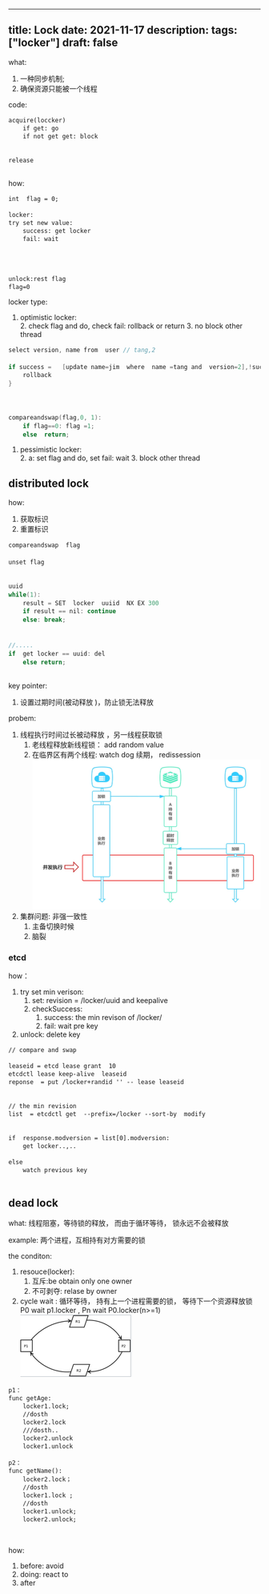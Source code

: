 
---
title: Lock
date: 2021-11-17
description:
tags: ["locker"]
draft: false
---




what:
1. 一种同步机制; 
2.  确保资源只能被一个线程


code: 
```
acquire(loccker)
	if get: go
	if not get get: block 


release 


```


how:
```
int  flag = 0;

locker:
try set new value:
	success: get locker  
	fail: wait




unlock:rest flag
flag=0
```



locker type:

1. optimistic locker:   
	2. check flag and do,  check fail: rollback or return 
	3. no block other thread 
```c 
select version, name from  user // tang,2 

if success =   [update name=jim  where  name =tang and  version=2],!success{
	rollback
}



compareandswap(flag,0, 1):
	if flag==0: flag =1;
	else  return;


```
1. pessimistic  locker:   
	2.  a: set flag and do,  set fail:  wait
	3. block other thread 
	


## distributed  lock


how: 
1. 获取标识
2. 重置标识 
```c
compareandswap  flag

unset flag 
```


```c

uuid
while(1):
	result = SET  locker  uuiid  NX EX 300
	if result == nil: continue
	else: break;


//.....
if  get locker == uuid: del
	else return;
	 
```


key pointer:
1. 设置过期时间(被动释放 )，防止锁无法释放


probem:  
1. 线程执行时间过长被动释放 ，另一线程获取锁
	1. 老线程释放新线程锁： add random value 
	2. 在临界区有两个线程: watch dog 续期， redissession
![HzQaJn](https://raw.githubusercontent.com/atony2099/imgs/master/uPic/HzQaJn.jpg)
2. 集群问题:  非强一致性
	1. 主备切换时候
	2. 脑裂




### etcd  

how：
1. try set min verison:
	1.  set:   revision  = /locker/uuid and keepalive
	2.  checkSuccess:
		1.  success: the min revison of  /locker/
		2.  fail: wait pre  key
3. unlock:   delete  key 

```
// compare and swap 

leaseid = etcd lease grant  10
etcdctl lease keep-alive  leaseid
reponse  = put /locker+randid '' -- lease leaseid


// the min revision 
list  = etcdctl get  --prefix=/locker --sort-by  modify 


if  response.modversion = list[0].modversion:
	get locker..,..

else
	watch previous key 
	

```






## dead lock 

what:  线程阻塞，等待锁的释放， 而由于循环等待， 锁永远不会被释放  

example:
两个进程，互相持有对方需要的锁

the  conditon:
1. resouce(locker):
	1. 互斥:be obtain only one owner
	2. 不可剥夺:  relase by owner
3. cycle wait : 循环等待， 持有上一个进程需要的锁， 等待下一个资源释放锁 
		P0   wait p1.locker  , Pn wait P0.locker(n>=1)
		![ZKUPys](https://raw.githubusercontent.com/atony2099/imgs/master/uPic/ZKUPys.png)





```
p1：
func getAge:
	locker1.lock;
	//dosth
	locker2.lock  
	///dosth..
	locker2.unlock
	locker1.unlock

p2： 
func getName():
	locker2.lock；
	//dosth
	locker1.lock ;
	//dosth
	locker1.unlock;
	locker2.unlock;
	


```



how:
1. before:   avoid
2. doing:  react to 
3. after
















